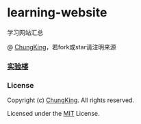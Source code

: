 # learning-website
学习网站汇总


@ [ChungKing](https://github.com/HuangCongQing/learning-website)，若fork或star请注明来源

###  [实验楼](https://www.shiyanlou.com/courses/)



### License

Copyright (c) [ChungKing](https://github.com/HuangCongQing/learning-website). All rights reserved.

Licensed under the [MIT](./LICENSE) License.
